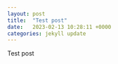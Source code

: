 ```yaml
---
layout: post
title:  "Test post"
date:   2023-02-13 10:28:11 +0000
categories: jekyll update
---
```

Test post
